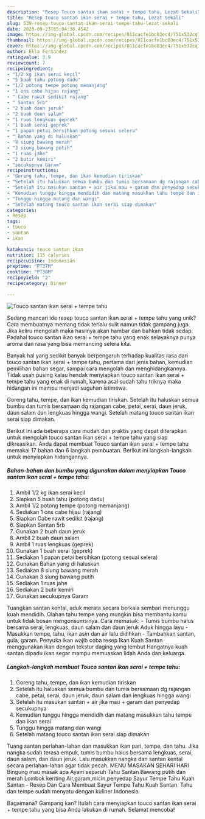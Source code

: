 ```yaml
---
description: "Resep Touco santan ikan serai + tempe tahu, Lezat Sekali"
title: "Resep Touco santan ikan serai + tempe tahu, Lezat Sekali"
slug: 539-resep-touco-santan-ikan-serai-tempe-tahu-lezat-sekali
date: 2020-09-23T05:04:38.454Z
image: https://img-global.cpcdn.com/recipes/811cacfe1bc83ec4/751x532cq70/touco-santan-ikan-serai-tempe-tahu-foto-resep-utama.jpg
thumbnail: https://img-global.cpcdn.com/recipes/811cacfe1bc83ec4/751x532cq70/touco-santan-ikan-serai-tempe-tahu-foto-resep-utama.jpg
cover: https://img-global.cpcdn.com/recipes/811cacfe1bc83ec4/751x532cq70/touco-santan-ikan-serai-tempe-tahu-foto-resep-utama.jpg
author: Ella Fernandez
ratingvalue: 3.9
reviewcount: 7
recipeingredient:
- "1/2 kg ikan serai kecil"
- "5 buah tahu potong dadu"
- "1/2 potong tempe potong memanjang"
- "1 ons cabe hijau rajang"
- " Cabe rawit sedikit rajang"
- " Santan 5rb"
- "2 buah daun jeruk"
- "2 buah daun salam"
- "1 ruas lengkuas geprek"
- "1 buah serai geprek"
- "1 papan petai bersihkan potong sesuai selera"
- " Bahan yang di haluskan"
- "8 siung bawang merah"
- "3 siung bawang putih"
- "1 ruas jahe"
- "2 butir kemiri"
- "secukupnya Garam"
recipeinstructions:
- "Goreng tahu, tempe, dan ikan kemudian tiriskan"
- "Setelah itu haluskan semua bumbu dan tumis bersamaan dg rajangan cabe, petai, serai, daun jeruk, daun salam dan lengkuas hingga wangi"
- "Setelah itu masukan santan + air jika mau + garam dan penyedap secukupnya"
- "Kemudian tunggu hingga mendidih dan matang masukkan tahu tempe dan ikan serai"
- "Tunggu hingga matang dan wangi"
- "Setelah matang touco santan ikan serai siap dimakan"
categories:
- Resep
tags:
- touco
- santan
- ikan

katakunci: touco santan ikan 
nutrition: 115 calories
recipecuisine: Indonesian
preptime: "PT37M"
cooktime: "PT30M"
recipeyield: "2"
recipecategory: Dinner

---
```



![Touco santan ikan serai + tempe tahu](https://img-global.cpcdn.com/recipes/811cacfe1bc83ec4/751x532cq70/touco-santan-ikan-serai-tempe-tahu-foto-resep-utama.jpg)

Sedang mencari ide resep touco santan ikan serai + tempe tahu yang unik? Cara membuatnya memang tidak terlalu sulit namun tidak gampang juga. Jika keliru mengolah maka hasilnya akan hambar dan bahkan tidak sedap. Padahal touco santan ikan serai + tempe tahu yang enak selayaknya punya aroma dan rasa yang bisa memancing selera kita.

Banyak hal yang sedikit banyak berpengaruh terhadap kualitas rasa dari touco santan ikan serai + tempe tahu, pertama dari jenis bahan, kemudian pemilihan bahan segar, sampai cara mengolah dan menghidangkannya. Tidak usah pusing kalau hendak menyiapkan touco santan ikan serai + tempe tahu yang enak di rumah, karena asal sudah tahu triknya maka hidangan ini mampu menjadi suguhan istimewa.

Goreng tahu, tempe, dan ikan kemudian tiriskan. Setelah itu haluskan semua bumbu dan tumis bersamaan dg rajangan cabe, petai, serai, daun jeruk, daun salam dan lengkuas hingga wangi. Setelah matang touco santan ikan serai siap dimakan.


Berikut ini ada beberapa cara mudah dan praktis yang dapat diterapkan untuk mengolah touco santan ikan serai + tempe tahu yang siap dikreasikan. Anda dapat membuat Touco santan ikan serai + tempe tahu memakai 17 bahan dan 6 langkah pembuatan. Berikut ini langkah-langkah untuk menyiapkan hidangannya.

<!--inarticleads1-->

##### Bahan-bahan dan bumbu yang digunakan dalam menyiapkan Touco santan ikan serai + tempe tahu:

1. Ambil 1/2 kg ikan serai kecil
1. Siapkan 5 buah tahu (potong dadu)
1. Ambil 1/2 potong tempe (potong memanjang)
1. Sediakan 1 ons cabe hijau (rajang)
1. Siapkan  Cabe rawit sedikit (rajang)
1. Siapkan  Santan 5rb
1. Gunakan 2 buah daun jeruk
1. Ambil 2 buah daun salam
1. Ambil 1 ruas lengkuas (geprek)
1. Gunakan 1 buah serai (geprek)
1. Sediakan 1 papan petai bersihkan (potong sesuai selera)
1. Gunakan  Bahan yang di haluskan
1. Sediakan 8 siung bawang merah
1. Gunakan 3 siung bawang putih
1. Sediakan 1 ruas jahe
1. Sediakan 2 butir kemiri
1. Gunakan secukupnya Garam


Tuangkan santan kental, aduk merata secara berkala sembari menunggu kuah mendidih. Olahan tahu tempe yang mungkin bisa membantu kamu untuk tidak bosan mengonsumsinya. Cara memasak: - Tumis bumbu halus bersama serai, lengkuas, daun salam dan daun jeruk Aduk hingga layu - Masukkan tempe, tahu, ikan asin dan air lalu didihkan - Tambahkan santan, gula, garam. Penyuka ikan wajib coba resep Ikan Kuah Santan menggunakan ikan dengan tekstur daging yang lembut Hangatnya kuah santan dipadu ikan segar mampu memuaskan lidah Anda dan keluarga. 

<!--inarticleads2-->

##### Langkah-langkah membuat Touco santan ikan serai + tempe tahu:

1. Goreng tahu, tempe, dan ikan kemudian tiriskan
1. Setelah itu haluskan semua bumbu dan tumis bersamaan dg rajangan cabe, petai, serai, daun jeruk, daun salam dan lengkuas hingga wangi
1. Setelah itu masukan santan + air jika mau + garam dan penyedap secukupnya
1. Kemudian tunggu hingga mendidih dan matang masukkan tahu tempe dan ikan serai
1. Tunggu hingga matang dan wangi
1. Setelah matang touco santan ikan serai siap dimakan


Tuang santan perlahan-lahan dan masukkan ikan pari, tempe, dan tahu. Jika nangka sudah terasa empuk, tumis bumbu halus bersama lengkuas, serai, daun salam, dan daun jeruk. Lalu masukkan nangka dan santan kental secara perlahan-lahan agar tidak pecah. MENU MASAKAN SEHARI HARI Bingung mau masak apa Ayam separuh Tahu Santan Bawang putih dan merah Lombok keriting Air,garam,micin,penyedap Sayur Tempe Tahu Kuah Santan - Resep Dan Cara Membuat Sayur Tempe Tahu Kuah Santan. Tahu dan tempe sudah menyatu dengan kuliner Indonesia. 

Bagaimana? Gampang kan? Itulah cara menyiapkan touco santan ikan serai + tempe tahu yang bisa Anda lakukan di rumah. Selamat mencoba!
